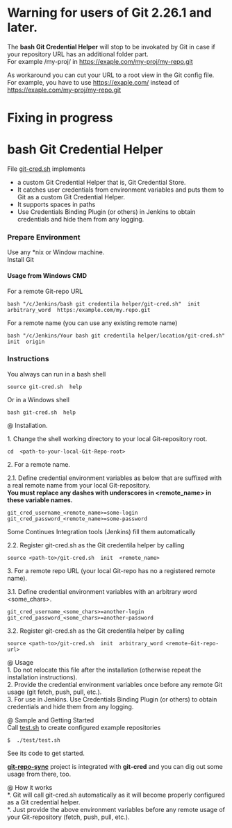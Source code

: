 # Warning for users of Git 2.26.1 and later.

The **bash Git Credential Helper** will stop to be invokated by Git in case if your repository URL has an additional folder part.  
For example /my-proj/ in https://exaple.com/my-proj/my-repo.git

As workaround you can cut your URL to a root view in the Git config file.  
For example, you have to use https://exaple.com/ instead of https://exaple.com/my-proj/my-repo.git

# Fixing in progress


# bash Git Credential Helper
File [git-cred.sh](https://github.com/it3xl/bash-git-credential-helper/blob/master/git-cred.sh) implements
* a custom Git Credential Helper that is, Git Credential Store.
* It catches user credentials from environment variables and puts them to Git as a custom Git Credential Helper.
* It supports spaces in paths
* Use Credentials Binding Plugin (or others) in Jenkins to obtain credentials and hide them from any logging.

### Prepare Environment

Use any \*nix or Window machine.  
Install Git  

#### Usage from Windows CMD

For a remote Git-repo URL

    bash "/c/Jenkins/bash git credentila helper/git-cred.sh"  init  arbitrary_word  https:/example.com/my.repo.git

For a remote name (you can use any existing remote name)

    bash "/c/Jenkins/Your bash git credentila helper/location/git-cred.sh"  init  origin

### Instructions

You always can run in a bash shell

    source git-cred.sh  help
    
Or in a Windows shell

    bash git-cred.sh  help

@ Installation.

1\. Change the shell working directory to your local Git-repository root.

    cd  <path-to-your-local-Git-Repo-root>

2\. For a remote name.

2\.1. Define credential environment variables as below that are suffixed with a real remote name from your local Git-repository.  
**You must replace any dashes with underscores in \<remote_name\> in these variable names.**

    git_cred_username_<remote_name>=some-login
    git_cred_password_<remote_name>=some-password

Some Continues Integration tools (Jenkins) fill them automatically

2.2. Register git-cred.sh as the Git credentila helper by calling

    source <path-to>/git-cred.sh  init  <remote_name>

3\. For a remote repo URL (your local Git-repo has no a registered remote name).

3\.1. Define credential environment variables with an arbitrary word \<some_chars\>.

    git_cred_username_<some_chars>=another-login
    git_cred_password_<some_chars>=another-password

3\.2. Register git-cred.sh as the Git credentila helper by calling

    source <path-to>/git-cred.sh  init  arbitrary_word <remote-Git-repo-url>

@ Usage  
1\. Do not relocate this file after the installation (otherwise repeat the installation instructions).  
2\. Provide the credential environment variables once before any remote Git usage (git fetch, push, pull, etc.).  
3\. For use in Jenkins. Use Credentials Binding Plugin (or others) to obtain credentials and hide them from any logging.

@ Sample and Getting Started  
Call [test.sh](https://github.com/it3xl/bash-git-credential-helper/blob/master/test/test.sh) to create configured example repositories

    $  ./test/test.sh

See its code to get started.

**[git-repo-sync](https://github.com/it3xl/git-repo-sync)** project is integrated with **git-cred** and you can dig out some usage from there, too.

@ How it works  
*. Git will call git-cred.sh automatically as it will become properly configured as a Git credential helper.  
*. Just provide the above environment variables before any remote usage of your Git-repository (fetch, push, pull, etc.).
